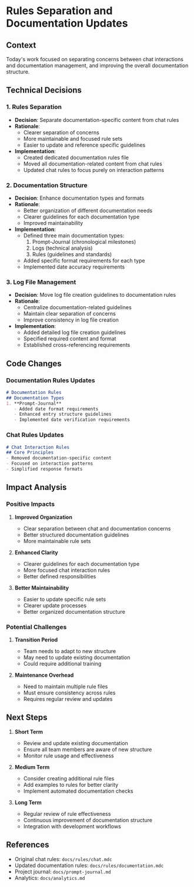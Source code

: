 # Rules Separation and Documentation Updates

## Context
Today's work focused on separating concerns between chat interactions and documentation management, and improving the overall documentation structure.

## Technical Decisions

### 1. Rules Separation
- **Decision**: Separate documentation-specific content from chat rules
- **Rationale**: 
  - Clearer separation of concerns
  - More maintainable and focused rule sets
  - Easier to update and reference specific guidelines
- **Implementation**:
  - Created dedicated documentation rules file
  - Moved all documentation-related content from chat rules
  - Updated chat rules to focus purely on interaction patterns

### 2. Documentation Structure
- **Decision**: Enhance documentation types and formats
- **Rationale**:
  - Better organization of different documentation needs
  - Clearer guidelines for each documentation type
  - Improved maintainability
- **Implementation**:
  - Defined three main documentation types:
    1. Prompt-Journal (chronological milestones)
    2. Logs (technical analysis)
    3. Rules (guidelines and standards)
  - Added specific format requirements for each type
  - Implemented date accuracy requirements

### 3. Log File Management
- **Decision**: Move log file creation guidelines to documentation rules
- **Rationale**:
  - Centralize documentation-related guidelines
  - Maintain clear separation of concerns
  - Improve consistency in log file creation
- **Implementation**:
  - Added detailed log file creation guidelines
  - Specified required content and format
  - Established cross-referencing requirements

## Code Changes

### Documentation Rules Updates
```markdown
# Documentation Rules
## Documentation Types
1. **Prompt-Journal**
   - Added date format requirements
   - Enhanced entry structure guidelines
   - Implemented date verification requirements
```

### Chat Rules Updates
```markdown
# Chat Interaction Rules
## Core Principles
- Removed documentation-specific content
- Focused on interaction patterns
- Simplified response formats
```

## Impact Analysis

### Positive Impacts
1. **Improved Organization**
   - Clear separation between chat and documentation concerns
   - Better structured documentation guidelines
   - More maintainable rule sets

2. **Enhanced Clarity**
   - Clearer guidelines for each documentation type
   - More focused chat interaction rules
   - Better defined responsibilities

3. **Better Maintainability**
   - Easier to update specific rule sets
   - Clearer update processes
   - Better organized documentation structure

### Potential Challenges
1. **Transition Period**
   - Team needs to adapt to new structure
   - May need to update existing documentation
   - Could require additional training

2. **Maintenance Overhead**
   - Need to maintain multiple rule files
   - Must ensure consistency across rules
   - Requires regular review and updates

## Next Steps
1. **Short Term**
   - Review and update existing documentation
   - Ensure all team members are aware of new structure
   - Monitor rule usage and effectiveness

2. **Medium Term**
   - Consider creating additional rule files
   - Add examples to rules for better clarity
   - Implement automated documentation checks

3. **Long Term**
   - Regular review of rule effectiveness
   - Continuous improvement of documentation structure
   - Integration with development workflows

## References
- Original chat rules: `docs/rules/chat.mdc`
- Updated documentation rules: `docs/rules/documentation.mdc`
- Project journal: `docs/prompt-journal.md`
- Analytics: `docs/analytics.md` 